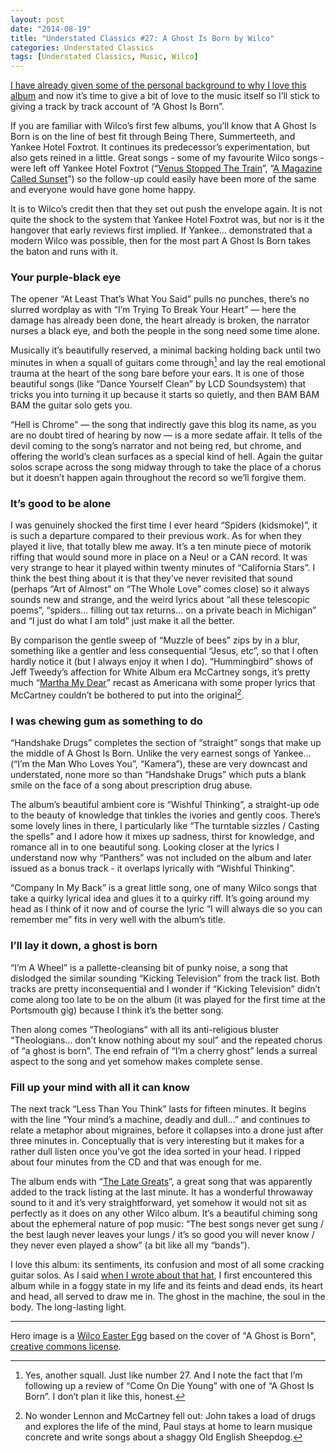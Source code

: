 ```yaml
---
layout: post
date: "2014-08-19"
title: "Understated Classics #27: A Ghost Is Born by Wilco"
categories: Understated Classics
tags: [Understated Classics, Music, Wilco]
---
```


[I have already given some of the personal background to why I love this album](whatever-happened-to-that-hat) and now it’s time to give a bit of love to the music itself so I’ll stick to giving a track by track account of “A Ghost Is Born”.

If you are familiar with Wilco’s first few albums, you’ll know that A Ghost Is Born is on the line of best fit through Being There, Summerteeth, and Yankee Hotel Foxtrot. It continues its predecessor’s experimentation, but also gets reined in a little. Great songs - some of my favourite Wilco songs - were left off Yankee Hotel Foxtrot (“[Venus Stopped The Train](http://www.bemydemon.org/songs/venus.htm)”, “[A Magazine Called Sunset](http://wilcoworld.net/#!/song/a-magazine-called-sunset/)”) so the follow-up could easily have been more of the same and everyone would have gone home happy.

It is to Wilco’s credit then that they set out push the envelope again. It is not quite the shock to the system that Yankee Hotel Foxtrot was, but nor is it the hangover that early reviews first implied. If Yankee… demonstrated that a modern Wilco was possible, then for the most part A Ghost Is Born takes the baton and runs with it.

### Your purple-black eye

The opener “At Least That’s What You Said” pulls no punches, there’s no slurred wordplay as with “I’m Trying To Break Your Heart” — here the damage has already been done, the heart already is broken, the narrator nurses a black eye, and both the people in the song need some time alone.

Musically it’s beautifully reserved, a minimal backing holding back until two minutes in when a squall of guitars come through[^1] and lay the real emotional trauma at the heart of the song bare before your ears. It is one of those beautiful songs (like “Dance Yourself Clean” by LCD Soundsystem) that tricks you into turning it up because it starts so quietly, and then BAM BAM BAM the guitar solo gets you.

“Hell is Chrome” — the song that indirectly gave this blog its name, as you are no doubt tired of hearing by now — is a more sedate affair. It tells of the devil coming to the song’s narrator and not being red, but chrome, and offering the world’s clean surfaces as a special kind of hell. Again the guitar solos scrape across the song midway through to take the place of a chorus but it doesn’t happen again throughout the record so we’ll forgive them.

### It’s good to be alone

I was genuinely shocked the first time I ever heard “Spiders (kidsmoke)”, it is such a departure compared to their previous work. As for when they played it live, that totally blew me away. It’s a ten minute piece of motorik riffing that would sound more in place on a Neu! or a CAN record. It was very strange to hear it played within twenty minutes of “California Stars”. I think the best thing about it is that they’ve never revisited that sound (perhaps “Art of Almost” on “The Whole Love” comes close) so it always sounds new and strange, and the weird lyrics about “all these telescopic poems”, “spiders… filling out tax returns… on a private beach in Michigan” and “I just do what I am told” just make it all the better.

By comparison the gentle sweep of “Muzzle of bees” zips by in a blur, something like a gentler and less consequential “Jesus, etc”, so that I often hardly notice it (but I always enjoy it when I do). “Hummingbird” shows of Jeff Tweedy’s affection for White Album era McCartney songs, it’s pretty much “[Martha My Dear](http://en.wikipedia.org/wiki/Martha_My_Dear)” recast as Americana with some proper lyrics that McCartney couldn’t be bothered to put into the original[^2].

### I was chewing gum as something to do

“Handshake Drugs” completes the section of “straight” songs that make up the middle of A Ghost Is Born. Unlike the very earnest songs of Yankee… (“I’m the Man Who Loves You”, “Kamera”), these are very downcast and understated, none more so than “Handshake Drugs” which puts a blank smile on the face of a song about prescription drug abuse.

The album’s beautiful ambient core is “Wishful Thinking”, a straight-up ode to the beauty of knowledge that tinkles the ivories and gently coos. There’s some lovely lines in there, I particularly like “The turntable sizzles / Casting the spells” and I adore how it mixes up sadness, thirst for knowledge, and romance all in to one beautiful song. Looking closer at the lyrics I understand now why “Panthers” was not included on the album and later issued as a bonus track - it overlaps lyrically with “Wishful Thinking”.

“Company In My Back” is a great little song, one of many Wilco songs that take a quirky lyrical idea and glues it to a quirky riff. It’s going around my head as I think of it now and of course the lyric “I will always die so you can remember me” fits in very well with the album’s title.

### I’ll lay it down, a ghost is born

“I’m A Wheel” is a pallette-cleansing bit of punky noise, a song that dislodged the similar sounding “Kicking Television” from the track list. Both tracks are pretty inconsequential and I wonder if “Kicking Television” didn’t come along too late to be on the album (it was played for the first time at the Portsmouth gig) because I think it’s the better song.

Then along comes “Theologians” with all its anti-religious bluster “Theologians… don’t know nothing about my soul” and the repeated chorus of “a ghost is born”. The end refrain of “I’m a cherry ghost” lends a surreal aspect to the song and yet somehow makes complete sense.

### Fill up your mind with all it can know

The next track “Less Than You Think” lasts for fifteen minutes. It begins with the line “Your mind’s a machine, deadly and dull…” and continues to relate a metaphor about migraines, before it collapses into a drone just after three minutes in. Conceptually that is very interesting but it makes for a rather dull listen once you’ve got the idea sorted in your head. I ripped about four minutes from the CD and that was enough for me.

The album ends with “[The Late Greats](http://wilcoworld.net/#!/song/the-late-greats/)”, a great song that was apparently added to the track listing at the last minute. It has a wonderful throwaway sound to it and it’s very straightforward, yet somehow it would not sit as perfectly as it does on any other Wilco album. It’s a beautiful chiming song about the ephemeral nature of pop music: “The best songs never get sung / the best laugh never leaves your lungs / it’s so good you will never know / they never even played a show” (a bit like all my “bands”).

I love this album: its sentiments, its confusion and most of all some cracking guitar solos. As I said [when I wrote about that hat](whatever-happened-to-that-hat), I first encountered this album while in a foggy state in my life and its feints and dead ends, its heart and head, all served to draw me in. The ghost in the machine, the soul in the body. The long-lasting light.

---

Hero image is a [Wilco Easter Egg](https://flic.kr/p/e4oByj) based on the cover of "A Ghost is Born", [creative commons license](https://creativecommons.org/licenses/by-nc-nd/2.0/).

[^1]: Yes, another squall. Just like number 27. And I note the fact that I’m following up a review of “Come On Die Young” with one of “A Ghost Is Born”. I don’t plan it like this, honest.
[^2]: No wonder Lennon and McCartney fell out: John takes a load of drugs and explores the life of the mind, Paul stays at home to learn musique concrete and write songs about a shaggy Old English Sheepdog.
